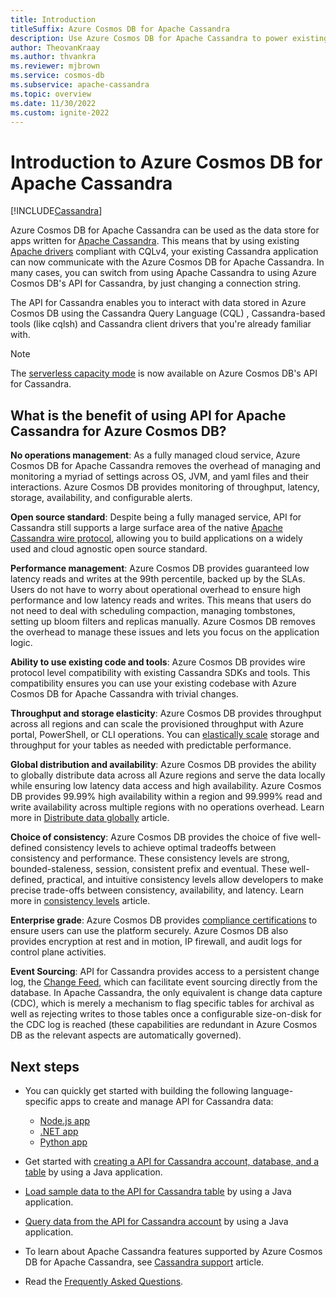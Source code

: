 ```yaml
---
title: Introduction
titleSuffix: Azure Cosmos DB for Apache Cassandra
description: Use Azure Cosmos DB for Apache Cassandra to power existing and new applications with Cassandra drivers and CQL.
author: TheovanKraay
ms.author: thvankra
ms.reviewer: mjbrown
ms.service: cosmos-db
ms.subservice: apache-cassandra
ms.topic: overview
ms.date: 11/30/2022
ms.custom: ignite-2022
---
```


# Introduction to Azure Cosmos DB for Apache Cassandra

[!INCLUDE[Cassandra](../includes/appliesto-cassandra.md)]

Azure Cosmos DB for Apache Cassandra can be used as the data store for apps written for [Apache Cassandra](https://cassandra.apache.org). This means that by using existing [Apache drivers](https://cassandra.apache.org/doc/latest/cassandra/getting_started/drivers.html?highlight=driver) compliant with CQLv4, your existing Cassandra application can now communicate with the Azure Cosmos DB for Apache Cassandra. In many cases, you can switch from using Apache Cassandra to using Azure Cosmos DB's API for Cassandra, by just changing a connection string. 

The API for Cassandra enables you to interact with data stored in Azure Cosmos DB using the Cassandra Query Language (CQL) , Cassandra-based tools (like cqlsh) and Cassandra client drivers that you're already familiar with.

> [!NOTE]
> The [serverless capacity mode](../serverless.md) is now available on Azure Cosmos DB's API for Cassandra.

## What is the benefit of using API for Apache Cassandra for Azure Cosmos DB?

**No operations management**: As a fully managed cloud service, Azure Cosmos DB for Apache Cassandra removes the overhead of managing and monitoring a myriad of settings across OS, JVM, and yaml files and their interactions. Azure Cosmos DB provides monitoring of throughput, latency, storage, availability, and configurable alerts.

**Open source standard**: Despite being a fully managed service, API for Cassandra still supports a large surface area of the native [Apache Cassandra wire protocol](support.md), allowing you to build applications on a widely used and cloud agnostic open source standard.

**Performance management**: Azure Cosmos DB provides guaranteed low latency reads and writes at the 99th percentile, backed up by the SLAs. Users do not have to worry about operational overhead to ensure high performance and low latency reads and writes. This means that users do not need to deal with scheduling compaction, managing tombstones, setting up bloom filters and replicas manually. Azure Cosmos DB removes the overhead to manage these issues and lets you focus on the application logic.

**Ability to use existing code and tools**: Azure Cosmos DB provides wire protocol level compatibility with existing Cassandra SDKs and tools. This compatibility ensures you can use your existing codebase with Azure Cosmos DB for Apache Cassandra with trivial changes.

**Throughput and storage elasticity**: Azure Cosmos DB provides throughput across all regions and can scale the provisioned throughput with Azure portal, PowerShell, or CLI operations. You can [elastically scale](scale-account-throughput.md) storage and throughput for your tables as needed with predictable performance.

**Global distribution and availability**: Azure Cosmos DB provides the ability to globally distribute data across all Azure regions and serve the data locally while ensuring low latency data access and high availability. Azure Cosmos DB provides 99.99% high availability within a region and 99.999% read and write availability across multiple regions with no operations overhead. Learn more in [Distribute data globally](../distribute-data-globally.md) article. 

**Choice of consistency**: Azure Cosmos DB provides the choice of five well-defined consistency levels to achieve optimal tradeoffs between consistency and performance. These consistency levels are strong, bounded-staleness, session, consistent prefix and eventual. These well-defined, practical, and intuitive consistency levels allow developers to make precise trade-offs between consistency, availability, and latency. Learn more in [consistency levels](../consistency-levels.md) article. 

**Enterprise grade**: Azure Cosmos DB provides [compliance certifications](https://www.microsoft.com/trustcenter) to ensure users can use the platform securely. Azure Cosmos DB also provides encryption at rest and in motion, IP firewall, and audit logs for control plane activities.

**Event Sourcing**: API for Cassandra provides access to a persistent change log, the [Change Feed](change-feed.md), which can facilitate event sourcing directly from the database. In Apache Cassandra, the only equivalent is change data capture (CDC), which is merely a mechanism to flag specific tables for archival as well as rejecting writes to those tables once a configurable size-on-disk for the CDC log is reached (these capabilities are redundant in Azure Cosmos DB as the relevant aspects are automatically governed).

## Next steps

* You can quickly get started with building the following language-specific apps to create and manage API for Cassandra data:
  - [Node.js app](manage-data-nodejs.md)
  - [.NET app](manage-data-dotnet.md)
  - [Python app](manage-data-python.md)

* Get started with [creating a API for Cassandra account, database, and a table](create-account-java.md) by using a Java application.

* [Load sample data to the API for Cassandra table](load-data-table.md) by using a Java application.

* [Query data from the API for Cassandra account](query-data.md) by using a Java application.

* To learn about Apache Cassandra features supported by Azure Cosmos DB for Apache Cassandra, see [Cassandra support](support.md) article.

* Read the [Frequently Asked Questions](cassandra-faq.yml).

